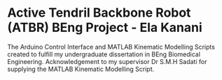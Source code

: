 # Active Tendril Backbone Robot (ATBR) BEng Project - Ela Kanani
The Arduino Control Interface and MATLAB Kinematic Modelling Scripts created to fulfill my undergraduate dissertation in BEng Biomedical Engineering. Acknowledgement to my supervisor Dr S.M.H Sadati for supplying the MATLAB Kinematic Modelling Script.
